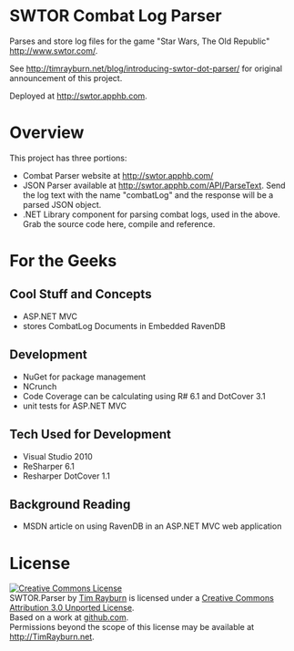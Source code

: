 SWTOR Combat Log Parser
=======================
Parses and store log files for the game "Star Wars, The Old Republic" http://www.swtor.com/.

See http://timrayburn.net/blog/introducing-swtor-dot-parser/ for original announcement of this project.

Deployed at http://swtor.apphb.com.

Overview
========
   
This project has three portions:

* Combat Parser website at http://swtor.apphb.com/
* JSON Parser available at http://swtor.apphb.com/API/ParseText.  Send the log text with the name "combatLog" and the response will be a parsed JSON object.
* .NET Library component for parsing combat logs, used in the above.  Grab the source code here, compile and reference.

For the Geeks
=============

Cool Stuff and Concepts
-----------------------
- ASP.NET MVC
- stores CombatLog Documents in Embedded RavenDB

Development
-----------
- NuGet for package management
- NCrunch
- Code Coverage can be calculating using R# 6.1 and DotCover 3.1
- unit tests for ASP.NET MVC

Tech Used for Development
-------------------------
- Visual Studio 2010
- ReSharper 6.1
- Resharper DotCover 1.1

Background Reading
------------------
- MSDN article on using RavenDB in an ASP.NET MVC web application

License
=======
<a rel="license" href="http://creativecommons.org/licenses/by/3.0/"><img alt="Creative Commons License" style="border-width:0" src="http://i.creativecommons.org/l/by/3.0/88x31.png" /></a><br /><span xmlns:dct="http://purl.org/dc/terms/" property="dct:title">SWTOR.Parser</span> by <a xmlns:cc="http://creativecommons.org/ns#" href="http://TimRayburn.net" property="cc:attributionName" rel="cc:attributionURL">Tim Rayburn</a> is licensed under a <a rel="license" href="http://creativecommons.org/licenses/by/3.0/">Creative Commons Attribution 3.0 Unported License</a>.<br />Based on a work at <a xmlns:dct="http://purl.org/dc/terms/" href="https://github.com/trayburn/SWTOR.Parser" rel="dct:source">github.com</a>.<br />Permissions beyond the scope of this license may be available at <a xmlns:cc="http://creativecommons.org/ns#" href="http://TimRayburn.net" rel="cc:morePermissions">http://TimRayburn.net</a>.